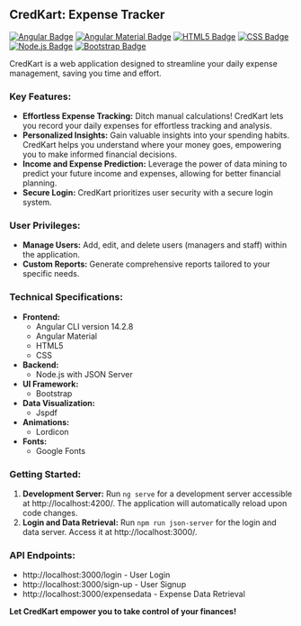 ## CredKart: Expense Tracker

[![Angular Badge](https://img.shields.io/badge/Angular-14.2.8-red?logo=angular)](https://angular.io/)
[![Angular Material Badge](https://img.shields.io/badge/Angular_Material-latest-blue?logo=angular)](https://material.angular.io/)
[![HTML5 Badge](https://img.shields.io/badge/HTML5-latest-orange?logo=html5)](https://www.w3.org/html/)
[![CSS Badge](https://img.shields.io/badge/CSS-latest-blue?logo=css3)](https://www.w3.org/Style/CSS/Overview.en.html)
[![Node.js Badge](https://img.shields.io/badge/Node.js-latest-green?logo=node.js)](https://nodejs.org/)
[![Bootstrap Badge](https://img.shields.io/badge/Bootstrap-5.0-purple?logo=bootstrap)](https://getbootstrap.com/docs/5.0/)

CredKart is a web application designed to streamline your daily expense management, saving you time and effort.

### Key Features:

- **Effortless Expense Tracking:** Ditch manual calculations! CredKart lets you record your daily expenses for effortless tracking and analysis.
- **Personalized Insights:** Gain valuable insights into your spending habits. CredKart helps you understand where your money goes, empowering you to make informed financial decisions.
- **Income and Expense Prediction:** Leverage the power of data mining to predict your future income and expenses, allowing for better financial planning.
- **Secure Login:** CredKart prioritizes user security with a secure login system.

### User Privileges:

- **Manage Users:** Add, edit, and delete users (managers and staff) within the application.
- **Custom Reports:** Generate comprehensive reports tailored to your specific needs.

### Technical Specifications:

- **Frontend:** 
  - Angular CLI version 14.2.8
  - Angular Material
  - HTML5
  - CSS
- **Backend:** 
  - Node.js with JSON Server
- **UI Framework:** 
  - Bootstrap
- **Data Visualization:** 
  - Jspdf
- **Animations:** 
  - Lordicon
- **Fonts:** 
  - Google Fonts

### Getting Started:

1. **Development Server:** Run `ng serve` for a development server accessible at http://localhost:4200/. The application will automatically reload upon code changes.
2. **Login and Data Retrieval:** Run `npm run json-server` for the login and data server. Access it at http://localhost:3000/.

### API Endpoints:

- http://localhost:3000/login - User Login
- http://localhost:3000/sign-up - User Signup
- http://localhost:3000/expensedata - Expense Data Retrieval

**Let CredKart empower you to take control of your finances!**
